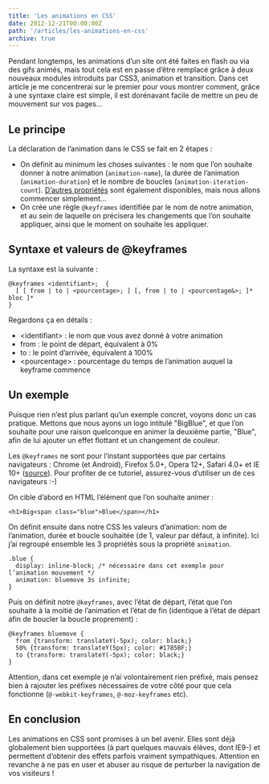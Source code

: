 ```yaml
---
title: 'Les animations en CSS'
date: 2012-12-21T00:00:00Z
path: '/articles/les-animations-en-css'
archive: true
---
```


Pendant longtemps, les animations d’un site ont été faites en flash ou via des gifs animés, mais tout cela est en passe d’être remplacé grâce à deux nouveaux modules introduits par CSS3, animation et transition. Dans cet article je me concentrerai sur le premier pour vous montrer comment, grâce à une syntaxe claire est simple, il est dorénavant facile de mettre un peu de mouvement sur vos pages…

## Le principe

La déclaration de l’animation dans le CSS se fait en 2 étapes :

- On définit au minimum les choses suivantes : le nom que l’on souhaite donner à notre animation (`animation-name`), la durée de l’animation (`animation-duration`) et le nombre de boucles (`animation-iteration-count`). [D’autres propriétés](https://developer.mozilla.org/en-US/docs/CSS/Using_CSS_animations) sont également disponibles, mais nous allons commencer simplement…
- On crée une règle `@keyframes` identifiée par le nom de notre animation, et au sein de laquelle on précisera les changements que l’on souhaite appliquer, ainsi que le moment on souhaite les appliquer.

## Syntaxe et valeurs de @keyframes

La syntaxe est la suivante :

    @keyframes <identifiant>;  {
      [ [ from | to | <pourcentage>; ] [, from | to | <pourcentage&>; ]* bloc ]*
    }

Regardons ça en détails :

- &lt;identifiant&gt; : le nom que vous avez donné à votre animation
- from : le point de départ, équivalent à 0%
- to : le point d’arrivée, équivalent à 100%
- &lt;pourcentage&gt; : pourcentage du temps de l’animation auquel la keyframe commence

## Un exemple

Puisque rien n’est plus parlant qu’un exemple concret, voyons donc un cas pratique. Mettons que nous ayons un logo intitulé "BigBlue", et que l’on souhaite pour une raison quelconque en animer la deuxième partie, "Blue", afin de lui ajouter un effet flottant et un changement de couleur.

<p class="info">Les <code>@keyframes</code> ne sont pour l’instant supportées que par certains navigateurs : Chrome (et Android), Firefox 5.0+, Opera 12+, Safari 4.0+ et IE 10+ (<a href="https://developer.mozilla.org/fr/docs/CSS/@keyframes">source</a>). Pour profiter de ce tutoriel, assurez-vous d’utiliser un de ces navigateurs :-)</p>

On cible d’abord en HTML l’élément que l’on souhaite animer :

    <h1>Big<span class="blue">Blue</span></h1>

On définit ensuite dans notre CSS les valeurs d’animation: nom de l’animation, durée et boucle souhaitée (de 1, valeur par défaut, à infinite). Ici j’ai regroupé ensemble les 3 propriétés sous la propriété `animation`.

    .blue {
      display: inline-block; /* nécessaire dans cet exemple pour l’animation mouvement */
      animation: bluemove 3s infinite;
    }

Puis on définit notre `@keyframes`, avec l’état de départ, l’état que l’on souhaite à la moitié de l’animation et l’état de fin (identique à l’état de départ afin de boucler la boucle proprement) :

    @keyframes bluemove {
      from {transform: translateY(-5px); color: black;}
      50% {transform: translateY(5px); color: #1785BF;}
      to {transform: translateY(-5px); color: black;}
    }

Attention, dans cet exemple je n’ai volontairement rien préfixé, mais pensez bien à rajouter les préfixes nécessaires de votre côté pour que cela fonctionne (`@-webkit-keyframes`, `@-moz-keyframes` etc).

## En conclusion

Les animations en CSS sont promises à un bel avenir. Elles sont déjà globalement bien supportées (à part quelques mauvais élèves, dont IE9-) et permettent d’obtenir des effets parfois vraiment sympathiques. Attention en revanche à ne pas en user et abuser au risque de perturber la navigation de vos visiteurs !
